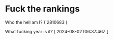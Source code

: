# Fuck the rankings

Who the hell am I?
{ 2810683 }

What fucking year is it?
[ 2024-08-02T06:37:46Z ]
